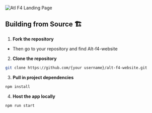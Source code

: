 ![Atl F4 Landing Page](https://github.com/ALT-FOUR/alt-f4-website/blob/main/src/assets/img/Landing-Page.png)

## Building from Source 🏗️
1. **Fork the repository**

- Then go to your repository and find Alt-f4-website

2. **Clone the repository**

```bash
git clone https://github.com/{your username}/alt-f4-website.git
```

3. **Pull in project dependencies**

```bash
npm install
```

4. **Host the app locally**

```bash
npm run start
```
